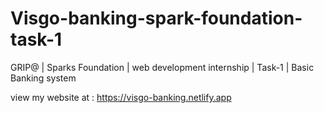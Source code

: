# Visgo-banking-spark-foundation-task-1
GRIP@ | Sparks Foundation | web development internship | Task-1 | Basic Banking system

view my website at :
https://visgo-banking.netlify.app
